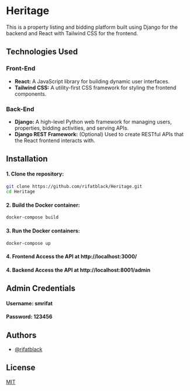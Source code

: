 # Heritage

This is a property listing and bidding platform built using Django for the backend and React with Tailwind CSS for the frontend.

## Technologies Used

### Front-End

- **React:** A JavaScript library for building dynamic user interfaces.
- **Tailwind CSS:** A utility-first CSS framework for styling the frontend components.

### Back-End

- **Django:** A high-level Python web framework for managing users, properties, bidding activities, and serving APIs.
- **Django REST Framework:** (Optional) Used to create RESTful APIs that the React frontend interacts with.

## Installation

#### 1. Clone the repository:

```bash
git clone https://github.com/rifatblack/Heritage.git
cd Heritage
```

#### 2. Build the Docker container:

```bash
docker-compose build
```

#### 3. Run the Docker containers:

```bash
docker-compose up
```

#### 4. Frontend Access the API at http://localhost:3000/

#### 4. Backend Access the API at http://localhost:8001/admin

## Admin Credentials

#### Username: smrifat

#### Password: 123456

## Authors

- [@rifatblack](https://github.com/rifatblack/)

## License

[MIT](https://choosealicense.com/licenses/mit/)
